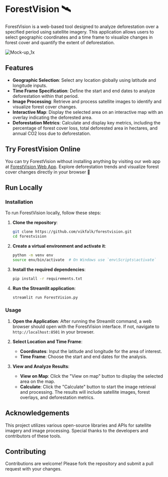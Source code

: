 # ForestVision 🛰️

ForestVision is a web-based tool designed to analyze deforestation over a specified period using satellite imagery. This application allows users to select geographic coordinates and a time frame to visualize changes in forest cover and quantify the extent of deforestation. 

![Mock-up_1x](https://github.com/vikfalk/deforestation_frontend/assets/165885171/483ef44f-ded0-4660-90da-8ed36125fd69)
## Features

- **Geographic Selection**: Select any location globally using latitude and longitude inputs.
- **Time Frame Specification**: Define the start and end dates to analyze deforestation within that period.
- **Image Processing**: Retrieve and process satellite images to identify and visualize forest cover changes.
- **Interactive Map**: Display the selected area on an interactive map with an overlay indicating the deforested area.
- **Deforestation Metrics**: Calculate and display key metrics, including the percentage of forest cover loss, total deforested area in hectares, and annual CO2 loss due to deforestation.

## Try ForestVision Online

You can try ForestVision without installing anything by visiting our web app at [ForestVision Web App](https://forestvision.streamlit.app/). Explore deforestation trends and visualize forest cover changes directly in your browser 🌳

## Run Locally

### Installation

To run ForestVision locally, follow these steps:

1. **Clone the repository**:
    ```sh
    git clone https://github.com/vikfalk/forestvision.git
    cd forestvision
    ```

2. **Create a virtual environment and activate it**:
    ```sh
    python -m venv env
    source env/bin/activate  # On Windows use `env\Scripts\activate`
    ```

3. **Install the required dependencies**:
    ```sh
    pip install -r requirements.txt
    ```

4. **Run the Streamlit application**:
    ```sh
    streamlit run ForestVision.py
    ```

### Usage

1. **Open the Application**: After running the Streamlit command, a web browser should open with the ForestVision interface. If not, navigate to `http://localhost:8501` in your browser.

2. **Select Location and Time Frame**:
    - **Coordinates**: Input the latitude and longitude for the area of interest.
    - **Time Frame**: Choose the start and end dates for the analysis.

3. **View and Analyze Results**:
    - **View on Map**: Click the "View on map" button to display the selected area on the map.
    - **Calculate**: Click the "Calculate" button to start the image retrieval and processing. The results will include satellite images, forest overlays, and deforestation metrics.

## Acknowledgements

This project utilizes various open-source libraries and APIs for satellite imagery and image processing. Special thanks to the developers and contributors of these tools.

## Contributing

Contributions are welcome! Please fork the repository and submit a pull request with your changes.
